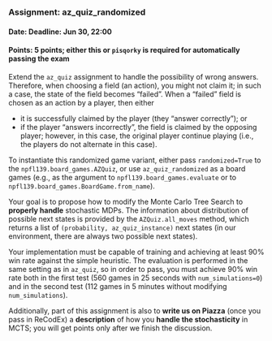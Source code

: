 ### Assignment: az_quiz_randomized
#### Date: Deadline: Jun 30, 22:00
#### Points: 5 points; either this or `pisqorky` is required for automatically passing the exam

Extend the `az_quiz` assignment to handle the possibility of wrong
answers. Therefore, when choosing a field (an action), you might not
claim it; in such a case, the state of the field becomes “failed”. When
a “failed” field is chosen as an action by a player, then either
- it is successfully claimed by the player (they “answer correctly”); or
- if the player “answers incorrectly”, the field is claimed by the opposing
  player; however, in this case, the original player continue playing
  (i.e., the players do not alternate in this case).

To instantiate this randomized game variant, either pass `randomized=True`
to the `npfl139.board_games.AZQuiz`, or use `az_quiz_randomized` as a board
games (e.g., as the argument to `npfl139.board_games.evaluate` or to
`npfl139.board_games.BoardGame.from_name`).

Your goal is to propose how to modify the Monte Carlo Tree Search to **properly
handle** stochastic MDPs. The information about distribution of possible next
states is provided by the `AZQuiz.all_moves` method, which returns a list of
`(probability, az_quiz_instance)` next states (in our environment, there are
always two possible next states).

Your implementation must be capable of training and achieving at least 90% win
rate against the simple heuristic. The evaluation is performed in the same
setting as in `az_quiz`, so in order to pass, you must achieve 90% win rate both
in the first test (560 games in 25 seconds with `num_simulations=0`) and in the
second test (112 games in 5 minutes without modifying `num_simulations`).

Additionally, part of this assignment is also to **write us
on Piazza** (once you pass in ReCodEx) a **description** of how you **handle the
stochasticity** in MCTS; you will get points only after we finish the discussion.
